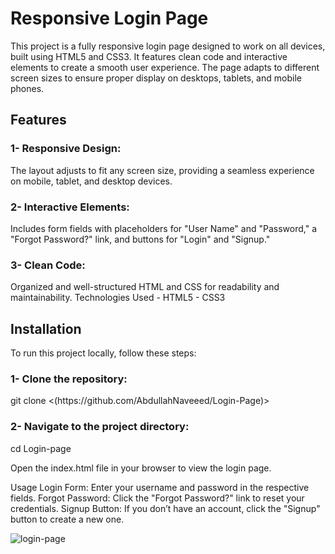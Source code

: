 <h1>Responsive Login Page</h1>

This project is a fully responsive login page designed to work on all devices, built using HTML5 and CSS3. It features clean code and interactive elements to create a smooth user experience. The page adapts to different screen sizes to ensure proper display on desktops, tablets, and mobile phones.

<h2>Features</h2>

<h3>1- Responsive Design:</h3> The layout adjusts to fit any screen size, providing a seamless experience on mobile, tablet, and desktop devices.
<h3>2- Interactive Elements:</h3> Includes form fields with placeholders for "User Name" and "Password," a "Forgot Password?" link, and buttons for "Login" and "Signup."
<h3>3- Clean Code:</h3> Organized and well-structured HTML and CSS for readability and maintainability.
Technologies Used
- HTML5
- CSS3

<h2>Installation</h2>
To run this project locally, follow these steps:

 <h3>1- Clone the repository:</h3>
git clone <(https://github.com/AbdullahNaveeed/Login-Page)>

<h3>2- Navigate to the project directory:</h3>
cd Login-page

Open the index.html file in your browser to view the login page.

Usage
Login Form: Enter your username and password in the respective fields.
Forgot Password: Click the "Forgot Password?" link to reset your credentials.
Signup Button: If you don’t have an account, click the "Signup" button to create a new one.

![login-page](https://github.com/user-attachments/assets/955ff89e-e5b4-4ea2-b183-22a83cb83649)



